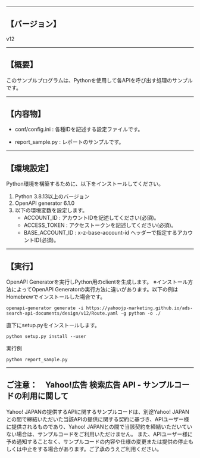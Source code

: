 --------------------------------
【バージョン】
--------------------------------
v12


--------------------------------
【概要】
--------------------------------
このサンプルプログラムは、Pythonを使用して各APIを呼び出す処理のサンプルです。

--------------------------------
【内容物】
--------------------------------

  - conf/config.ini          : 各種IDを記述する設定ファイルです。

  - report_sample.py       : レポートのサンプルです。

--------------------------------
【環境設定】
--------------------------------
Python環境を構築するために、以下をインストールしてください。

1. Python 3.8.13以上のバージョン
2. OpenAPI generator 6.1.0
3. 以下の環境変数を設定します。
   - ACCOUNT_ID          : アカウントIDを記述してください(必須)。
   - ACCESS_TOKEN        : アクセストークンを記述してください(必須)。
   - BASE_ACCOUNT_ID     : x-z-base-account-id ヘッダーで指定するアカウントID(必須)。

--------------------------------
【実行】
--------------------------------
OpenAPI Generatorを実行しPython用のclientを生成します。
※インストール方法によってOpenAPI Generatorの実行方法に違いがあります。以下の例はHomebrewでインストールした場合です。
```
openapi-generator generate -i https://yahoojp-marketing.github.io/ads-search-api-documents/design/v12/Route.yaml -g python -o ./
```

直下にsetup.pyをインストールします。
```
python setup.py install --user
```

実行例
```
python report_sample.py
```

--------------------------------
ご注意：　Yahoo!広告 検索広告 API - サンプルコードの利用に関して
--------------------------------

Yahoo! JAPANの提供するAPIに関するサンプルコードは、別途Yahoo! JAPANとの間で締結いただいた当該APIの提供に関する契約に基づき、APIユーザー様に提供されるものであり、Yahoo! JAPANとの間で当該契約を締結いただいていない場合は、サンプルコードをご利用いただけません。
また、APIユーザー様に予め通知することなく、サンプルコードの内容や仕様の変更または提供の停止もしくは中止をする場合があります。ご了承のうえご利用ください。
